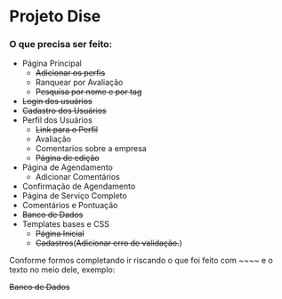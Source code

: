 # Projeto Dise

### O que precisa ser feito:
* Página Principal
    * ~~Adicionar os perfis~~
    * Ranquear por Avaliação
    * ~~Pesquisa por nome e por tag~~
* ~~Login dos usuários~~
* ~~Cadastro dos Usuários~~
* Perfil dos Usuários
    * ~~Link para o Perfil~~
    * Avaliação
    * Comentarios sobre a empresa
    * ~~Página de edição~~
* Página de Agendamento
    * Adicionar Comentários
* Confirmação de Agendamento
* Página de Serviço Completo
* Comentários e Pontuação
* ~~Banco de Dados~~
* Templates bases e CSS
    * ~~Página Inicial~~
    * ~~Cadastros~~(~~Adicionar erro de validação.~~)

Conforme formos completando ir riscando o que foi feito com ~~~~ e o texto no meio dele, exemplo:

~~Banco de Dados~~